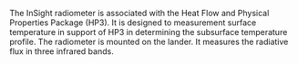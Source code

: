 The InSight radiometer is associated with the Heat Flow and Physical
        Properties Package (HP3). It is designed to measurement surface temperature in support
        of HP3 in determining the subsurface temperature profile. The radiometer is mounted
        on the lander. It measures the radiative flux in three infrared bands.
        